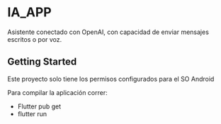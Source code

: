 # IA_APP

Asistente conectado con OpenAI, con capacidad de enviar mensajes escritos o por voz.

## Getting Started

Este proyecto solo tiene los permisos configurados para el SO Android

Para compilar la aplicación correr:
- Flutter pub get
- flutter run
